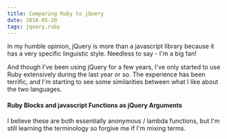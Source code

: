 ```yaml
---
title: Comparing Ruby to jQuery
date: 2010-05-20
tags: jquery,ruby
---
```

In my humble opinion, jQuery is more than a javascript library because it has a very specific linguistic style. Needless to say - I'm a big fan!

And though I've been using jQuery for a few years, I've only started to use Ruby extensively during the last year or so. The experience has been terrific, and I'm starting to see some similarities between what I like about the two languages.

#### Ruby Blocks and javascript Functions as jQuery Arguments

I believe these are both essentially anonymous / lambda functions, but I'm still learning the terminology so forgive me if I'm mixing terms.

